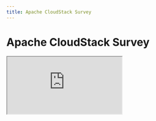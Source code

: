 ```yaml
---
title: Apache CloudStack Survey
---
```


# Apache CloudStack Survey

<iframe class="user-survey" src="https://docs.google.com/forms/d/e/1FAIpQLScPHIRetdt-pxPT62IesXMoQUmhQ8ATGKcYZa507mB9uwzn-Q/viewform?embedded=true">
  <a href="https://www.formwize.com/run/survey3.cfm?idx=505d040e080008" title="CloudStack Survey">Fill out my form</a>
</iframe>
